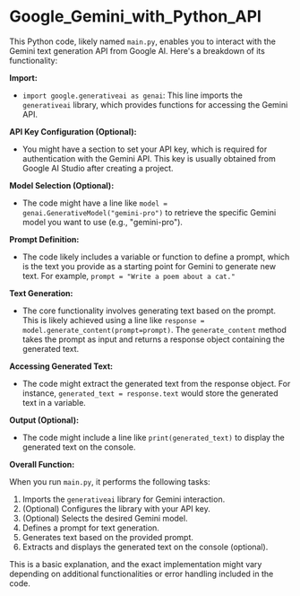 # Google_Gemini_with_Python_API


This Python code, likely named `main.py`, enables you to interact with the Gemini text generation API from Google AI. Here's a breakdown of its functionality:

**Import:**

- `import google.generativeai as genai`: This line imports the `generativeai` library, which provides functions for accessing the Gemini API.

**API Key Configuration (Optional):**

- You might have a section to set your API key, which is required for authentication with the Gemini API. This key is usually obtained from Google AI Studio after creating a project.

**Model Selection (Optional):**

- The code might have a line like `model = genai.GenerativeModel("gemini-pro")` to retrieve the specific Gemini model you want to use (e.g., "gemini-pro").

**Prompt Definition:**

- The code likely includes a variable or function to define a prompt, which is the text you provide as a starting point for Gemini to generate new text. For example, `prompt = "Write a poem about a cat."`

**Text Generation:**

- The core functionality involves generating text based on the prompt. This is likely achieved using a line like `response = model.generate_content(prompt=prompt)`. The `generate_content` method takes the prompt as input and returns a response object containing the generated text.

**Accessing Generated Text:**

- The code might extract the generated text from the response object. For instance, `generated_text = response.text` would store the generated text in a variable.

**Output (Optional):**

- The code might include a line like `print(generated_text)` to display the generated text on the console.

**Overall Function:**

When you run `main.py`, it performs the following tasks:

1. Imports the `generativeai` library for Gemini interaction.
2. (Optional) Configures the library with your API key.
3. (Optional) Selects the desired Gemini model.
4. Defines a prompt for text generation.
5. Generates text based on the provided prompt.
6. Extracts and displays the generated text on the console (optional).

This is a basic explanation, and the exact implementation might vary depending on additional functionalities or error handling included in the code.
